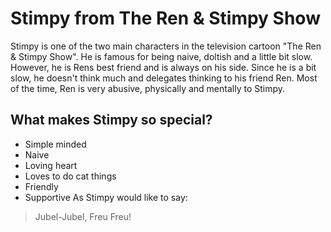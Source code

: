 # Stimpy from The Ren & Stimpy Show
Stimpy is one of the two main characters in the television cartoon "The Ren & Stimpy Show". He is famous for being naive, doltish and a little bit slow. However, he is Rens best friend and is always on his side. Since he is a bit slow, he doesn't think much and delegates thinking to his friend Ren. Most of the time, Ren is very abusive, physically and mentally to Stimpy.
## What makes Stimpy so special?
* Simple minded
* Naive
* Loving heart
* Loves to do cat things
* Friendly
* Supportive
As Stimpy would like to say:
> Jubel-Jubel, Freu Freu!